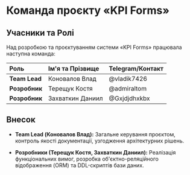 # Команда проєкту «KPI Forms»

## Учасники та Ролі

Над розробкою та проєктуванням системи «KPI Forms» працювала наступна команда:

| Роль | Ім'я та Прізвище | Telegram/Контакт | 
| :--- | :--- | :--- | 
| **Team Lead** | Коновалов Влад | @vladik7426 | 
| **Розробник** | Терещук Костя | @admiraltom | 
| **Розробник** | Захваткин Даниил | @Gxjdjdhxkbx | 

## Внесок

* **Team Lead (Коновалов Влад):** Загальне керування проєктом, контроль якості документації, узгодження архітектурних рішень.

* **Розробники (Терещук Костя, Захваткин Даниил):** Реалізація функціональних вимог, розробка об'єктно-реляційного відображення (ORM) та DDL-скриптів бази даних.
